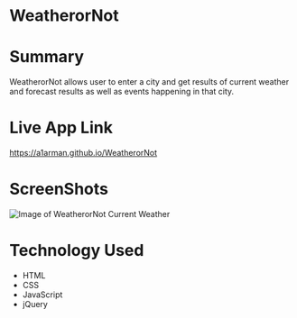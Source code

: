 # WeatherorNot
# Summary 
WeatherorNot allows user to enter a city and get results of current weather and forecast results as well as events happening in that city.
# Live App Link
https://a1arman.github.io/WeatherorNot
# ScreenShots
![Image of WeatherorNot Current Weather](https://)
# Technology Used
- HTML
- CSS
- JavaScript
- jQuery
